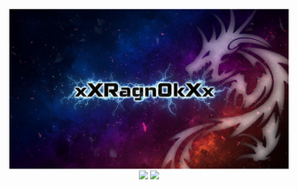 <div align="center">
  <img src="./images/xXRagn0kXx_Cover.png" alt="xXRagn0kXx_Cover"/>
</div>


<div align="center">
  <img width=47% src="https://github-readme-stats.vercel.app/api?username=xXRagn0kXx&theme=neon&show_icons=true&count_private=true"/>
  <img width=51% src="https://github-readme-stats.vercel.app/api/top-langs/?username=xXRagn0kXx&layout=compact&theme=neon&show_icons=true&count_private=true"/>
</div>

